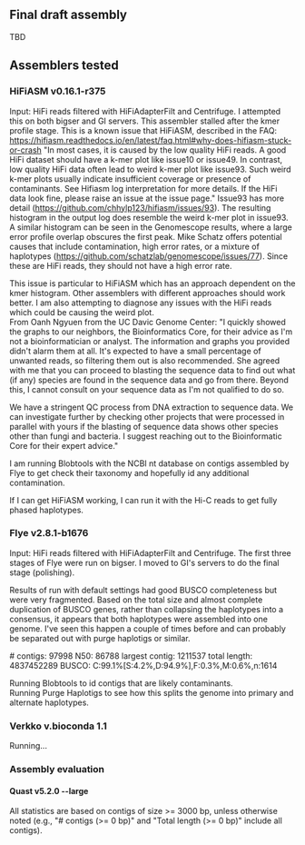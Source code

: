 ## Final draft assembly

TBD

## Assemblers tested

### HiFiASM v0.16.1-r375
Input: HiFi reads filtered with HiFiAdapterFilt and Centrifuge. 
I attempted this on both bigser and GI servers. This assembler stalled after the kmer profile stage.  This is a known issue that HiFiASM, described in the FAQ: https://hifiasm.readthedocs.io/en/latest/faq.html#why-does-hifiasm-stuck-or-crash "In most cases, it is caused by the low quality HiFi reads. A good HiFi dataset should have a k-mer plot like issue10 or issue49. In contrast, low quality HiFi data often lead to weird k-mer plot like issue93. Such weird k-mer plots usually indicate insufficient coverage or presence of contaminants. See Hifiasm log interpretation for more details. If the HiFi data look fine, please raise an issue at the issue page." Issue93 has more detail (https://github.com/chhylp123/hifiasm/issues/93). The resulting histogram in the output log does resemble the weird k-mer plot in issue93.  A similar histogram can be seen in the Genomescope results, where a large error profile overlap obscures the first peak.  Mike Schatz offers potential causes that include contamination, high error rates, or a mixture of haplotypes (https://github.com/schatzlab/genomescope/issues/77).  Since these are HiFi reads, they should not have a high error rate.  

This issue is particular to HiFiASM which has an approach dependent on the kmer histogram.  Other assemblers with different approaches should work better.  I am also attempting to diagnose any issues with the HiFi reads which could be causing the weird plot.  
From Oanh Ngyuen from the UC Davic Genome Center: "I quickly showed the graphs to our neighbors, the Bioinformatics Core, for their advice as I'm not a bioinformatician or analyst.  The information and graphs you provided didn't alarm them at all.  It's expected to have a small percentage of unwanted reads, so filtering them out is also recommended.  She agreed with me that you can proceed to blasting the sequence data to find out what (if any) species are found in the sequence data and go from there.  Beyond this, I cannot consult on your sequence data as I'm not qualified to do so.  

We have a stringent QC process from DNA extraction to sequence data.  We can investigate further by checking other projects that were processed in parallel with yours if the blasting of sequence data shows other species other than fungi and bacteria.  I suggest reaching out to the Bioinformatic Core for their expert advice."

I am running Blobtools with the NCBI nt database on contigs assembled by Flye to get check their taxonomy and hopefully id any additional contamination.

If I can get HiFiASM working, I can run it with the Hi-C reads to get fully phased haplotypes.

### Flye v2.8.1-b1676
Input: HiFi reads filtered with HiFiAdapterFilt and Centrifuge.
The first three stages of Flye were run on bigser. I moved to GI's servers to do the final stage (polishing).  

Results of run with default settings had good BUSCO completeness but were very fragmented. Based on the total size and almost complete duplication of BUSCO genes, rather than collapsing the haplotypes into a consensus, it appears that both haplotypes were assembled into one genome.  I've seen this happen a couple of times before and can probably be separated out with purge haplotigs or similar.

 &#35; contigs: 97998
 N50: 86788
 largest contig: 1211537 
 total length: 4837452289
 BUSCO: C:99.1%[S:4.2%,D:94.9%],F:0.3%,M:0.6%,n:1614

Running Blobtools to id contigs that are likely contaminants.  
Running Purge Haplotigs to see how this splits the genome into primary and alternate haplotypes.  

### Verkko v.bioconda 1.1 

Running...  

### Assembly evaluation

#### Quast v5.2.0 --large
All statistics are based on contigs of size >= 3000 bp, unless otherwise noted (e.g., "# contigs (>= 0 bp)" and "Total length (>= 0 bp)" include all contigs).  

